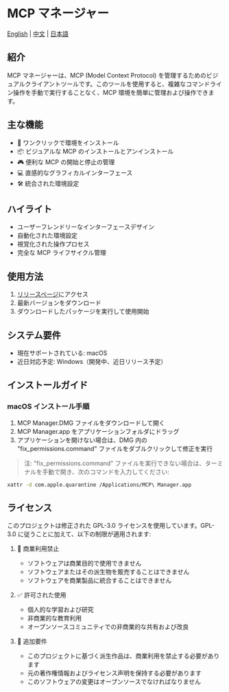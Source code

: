 # MCP マネージャー

[English](README.md) | [中文](README_zh.md) | [日本語](README_ja.md)

## 紹介

MCP マネージャーは、MCP (Model Context Protocol) を管理するためのビジュアルクライアントツールです。このツールを使用すると、複雑なコマンドライン操作を手動で実行することなく、MCP 環境を簡単に管理および操作できます。

## 主な機能

- 🚀 ワンクリックで環境をインストール
- 📦 ビジュアルな MCP のインストールとアンインストール
- 🎮 便利な MCP の開始と停止の管理
- 💻 直感的なグラフィカルインターフェース
- 🛠 統合された環境設定

## ハイライト

- ユーザーフレンドリーなインターフェースデザイン
- 自動化された環境設定
- 視覚化された操作プロセス
- 完全な MCP ライフサイクル管理

## 使用方法

1. [リリースページ](../../releases)にアクセス
2. 最新バージョンをダウンロード
3. ダウンロードしたパッケージを実行して使用開始

## システム要件

- 現在サポートされている: macOS
- 近日対応予定: Windows（開発中、近日リリース予定）

## インストールガイド

### macOS インストール手順

1. MCP Manager.DMG ファイルをダウンロードして開く
2. MCP Manager.app をアプリケーションフォルダにドラッグ
3. アプリケーションを開けない場合は、DMG 内の "fix_permissions.command" ファイルをダブルクリックして修正を実行

> 注: "fix_permissions.command" ファイルを実行できない場合は、ターミナルを手動で開き、次のコマンドを入力してください:

```bash
xattr -d com.apple.quarantine /Applications/MCP\ Manager.app
```

## ライセンス

このプロジェクトは修正された GPL-3.0 ライセンスを使用しています。GPL-3.0 に従うことに加えて、以下の制限が適用されます:

1. 🚫 商業利用禁止

   - ソフトウェアは商業目的で使用できません
   - ソフトウェアまたはその派生物を販売することはできません
   - ソフトウェアを商業製品に統合することはできません

2. ✅ 許可された使用

   - 個人的な学習および研究
   - 非商業的な教育利用
   - オープンソースコミュニティでの非商業的な共有および改良

3. 📝 追加要件

   - このプロジェクトに基づく派生作品は、商業利用を禁止する必要があります
   - 元の著作権情報およびライセンス声明を保持する必要があります
   - このソフトウェアの変更はオープンソースでなければなりません

